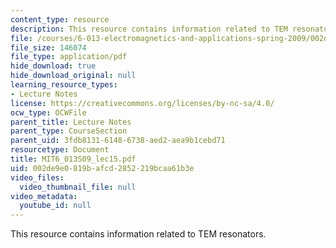 ```yaml
---
content_type: resource
description: This resource contains information related to TEM resonators.
file: /courses/6-013-electromagnetics-and-applications-spring-2009/002de9e0819bafcd2852219bcaa61b3e_MIT6_013S09_lec15.pdf
file_size: 146074
file_type: application/pdf
hide_download: true
hide_download_original: null
learning_resource_types:
- Lecture Notes
license: https://creativecommons.org/licenses/by-nc-sa/4.0/
ocw_type: OCWFile
parent_title: Lecture Notes
parent_type: CourseSection
parent_uid: 3fdb8131-6148-6738-aed2-aea9b1cebd71
resourcetype: Document
title: MIT6_013S09_lec15.pdf
uid: 002de9e0-819b-afcd-2852-219bcaa61b3e
video_files:
  video_thumbnail_file: null
video_metadata:
  youtube_id: null
---
```

This resource contains information related to TEM resonators.